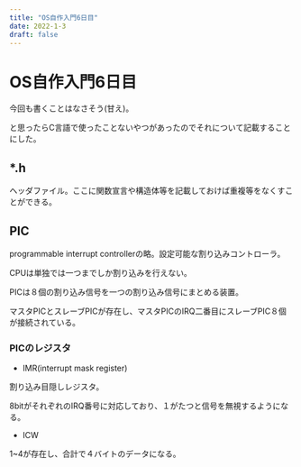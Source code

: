 ```yaml
---
title: "OS自作入門6日目"
date: 2022-1-3
draft: false
---
```

# OS自作入門6日目



今回も書くことはなさそう(甘え)。



と思ったらC言語で使ったことないやつがあったのでそれについて記載することにした。



## *.h



ヘッダファイル。ここに関数宣言や構造体等を記載しておけば重複等をなくすことができる。



## PIC



programmable interrupt controllerの略。設定可能な割り込みコントローラ。



CPUは単独では一つまでしか割り込みを行えない。



PICは８個の割り込み信号を一つの割り込み信号にまとめる装置。



マスタPICとスレーブPICが存在し、マスタPICのIRQ二番目にスレーブPIC８個が接続されている。



### PICのレジスタ



* IMR(interrupt mask register)



割り込み目隠しレジスタ。



8bitがそれぞれのIRQ番号に対応しており、１がたつと信号を無視するようになる。



* ICW



1~4が存在し、合計で４バイトのデータになる。
